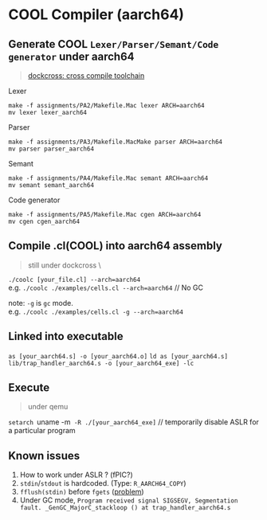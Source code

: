 # COOL Compiler (aarch64)

## Generate COOL `Lexer/Parser/Semant/Code generator` under aarch64
> [dockcross: cross compile toolchain](https://github.com/dockcross/dockcross)

Lexer
```
make -f assignments/PA2/Makefile.Mac lexer ARCH=aarch64
mv lexer lexer_aarch64
```
Parser
```
make -f assignments/PA3/Makefile.MacMake parser ARCH=aarch64
mv parser parser_aarch64
```
Semant
```
make -f assignments/PA4/Makefile.Mac semant ARCH=aarch64
mv semant semant_aarch64
```
Code generator
```
make -f assignments/PA5/Makefile.Mac cgen ARCH=aarch64
mv cgen cgen_aarch64
```

## Compile .cl(COOL) into aarch64 assembly
> still under dockcross \

`./coolc [your_file.cl] --arch=aarch64` \
e.g. `./coolc ./examples/cells.cl --arch=aarch64` // No GC

note: `-g` is `gc` mode. \
e.g. `./coolc ./examples/cells.cl -g --arch=aarch64`

## Linked into executable
`as [your_aarch64.s] -o [your_aarch64.o]`
`ld as [your_aarch64.s] lib/trap_handler_aarch64.s -o [your_aarch64_exe] -lc`

## Execute 
> under qemu

`setarch `uname -m` -R ./[your_aarch64_exe]` // temporarily disable ASLR for a particular program


## Known issues
1. How to work under ASLR ? (fPIC?)
2. `stdin`/`stdout` is hardcoded. (Type: `R_AARCH64_COPY`)
3. `fflush(stdin)` before `fgets` ([problem](https://stackoverflow.com/a/63369562/5321961))
4. Under GC mode, `Program received signal SIGSEGV, Segmentation fault. _GenGC_MajorC_stackloop () at trap_handler_aarch64.s`
